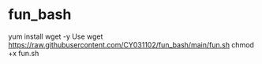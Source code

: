 # fun_bash
yum install wget -y
Use wget https://raw.githubusercontent.com/CY031102/fun_bash/main/fun.sh
chmod +x fun.sh
